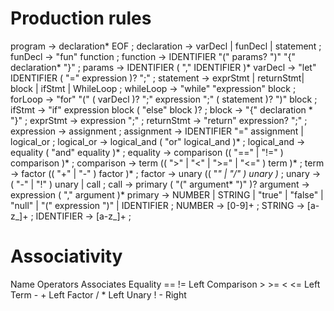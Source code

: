 # Production rules
program         -> declaration* EOF ;
declaration     -> varDecl | funDecl | statement ;
funDecl         -> "fun" function ;
function        -> IDENTIFIER "(" params? ")" "{" declaration* "}" ;
params          ->  IDENTIFIER ( "," IDENTIFIER )*
varDecl         -> "let" IDENTIFIER ( "=" expression )? ";" ;
statement       -> exprStmt | returnStmt| block | ifStmt | WhileLoop ;
whileLoop       -> "while" "expression" block ;
forLoop         -> "for" "(" ( varDecl )? ";" expression ";" ( statement )? ")" block ;
ifStmt          -> "if" expression block ( "else" block )? ;
block           -> "{" declaration * "}" ;
exprStmt        -> expression ";" ;
returnStmt      -> "return" expression? ";" ;
expression      -> assignment ;
assignment      -> IDENTIFIER "=" assignment | logical_or ;
logical_or      -> logical_and ( "or" logical_and )* ;
logical_and     -> equality ( "and" equality )* ;
equality        -> comparison (( "==" | "!=" ) comparison )* ;
comparison      -> term (( ">" | "<" | ">=" | "<=" ) term )* ;
term            -> factor (( "+" | "-" ) factor )* ;
factor          -> unary (( "*" | "/" ) unary )* ;
unary           -> ( "-" | "!" ) unary | call ;
call            -> primary ( "(" argument* ")" )?
argument        -> expression ( "," argument )*
primary         -> NUMBER | STRING | "true" | "false" | "null" | "(" expression ")" | IDENTIFIER ;
NUMBER          -> [0-9]+ ;
STRING          -> [a-z_]+ ;
IDENTIFIER      -> [a-z_]+ ;

# Associativity
Name	    Operators	Associates
Equality	== !=	    Left
Comparison	> >= < <=	Left
Term	    - +	        Left
Factor	    / *	        Left
Unary	    ! -	        Right
